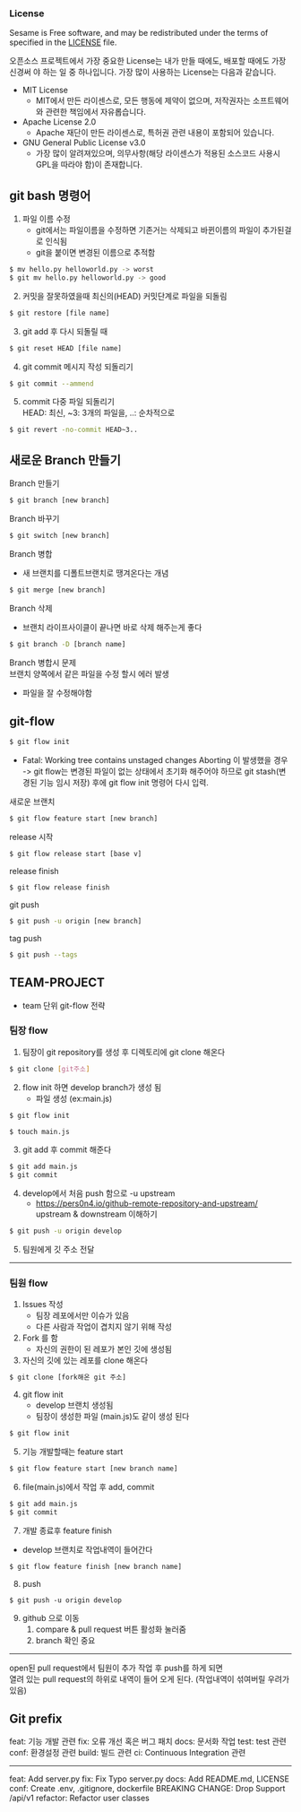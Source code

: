 ### License
Sesame is Free software, and may be redistributed under the terms of specified in the [LICENSE]() file.

오픈소스 프로젝트에서 가장 중요한 License는 내가 만들 때에도, 배포할 때에도 가장 신경써
야 하는 일 중 하나입니다.
가장 많이 사용하는 License는 다음과 같습니다.
- MIT License
   - MIT에서 만든 라이센스로, 모든 행동에 제약이 없으며, 저작권자는 소프트웨어와
관련한 책임에서 자유롭습니다.
- Apache License 2.0
  - Apache 재단이 만든 라이센스로, 특허권 관련 내용이 포함되어 있습니다.
- GNU General Public License v3.0
  - 가장 많이 알려져있으며, 의무사항(해당 라이센스가 적용된 소스코드 사용시 GPL을 따라야 함)이 존재합니다.
## git bash 명령어
1. 파일 이름 수정
    - git에서는 파일이름을 수정하면 기존거는 삭제되고 바뀐이름의 파일이 추가된걸로 인식됨
    - git을 붙이면 변경된 이름으로 추적함
```bash
$ mv hello.py helloworld.py -> worst
$ git mv hello.py helloworld.py -> good
```


2. 커밋을 잘못하였을때 최신의(HEAD) 커밋단계로 파일을 되돌림
```bash
$ git restore [file name]
```
3. git add 후 다시 되돌릴 때
```bash
$ git reset HEAD [file name]
```
4. git commit 메시지 작성 되돌리기
```bash
$ git commit --ammend
```
5. commit 다중 파일 되돌리기  
  HEAD: 최신, ~3: 3개의 파일을, ..: 순차적으로
```bash
$ git revert -no-commit HEAD~3..
```

## 새로운 Branch 만들기

Branch 만들기
```bash
$ git branch [new branch]
```
Branch 바꾸기
```bash
$ git switch [new branch]
```
Branch 병합
- 새 브랜치를 디폴트브랜치로 땡겨온다는 개념
```bash
$ git merge [new branch]
```

Branch 삭제
- 브랜치 라이프사이클이 끝나면 바로 삭제 해주는게 좋다
```bash
$ git branch -D [branch name]
```
Branch 병합시 문제<br>
브랜치 양쪽에서 같은 파일을 수정 할시 에러 발생
- 파일을 잘 수정해야함

## git-flow

```bash
$ git flow init
```
- Fatal: Working tree contains unstaged changes Aborting 이 발생했을 경우 -> git flow는 변경된 파일이 없는 상태에서 초기화 해주어야 하므로 git stash(변경된 기능 임시 저장) 후에 git flow init 명령어 다시 입력.

새로운 브랜치
```bash
$ git flow feature start [new branch]
```

release 시작
```bash
$ git flow release start [base v]
```

release finish
```bash
$ git flow release finish
```

git push
```bash
$ git push -u origin [new branch]
```

tag push
```bash
$ git push --tags
```

## TEAM-PROJECT

- team 단위 git-flow 전략
### 팀장 flow
1. 팀장이 git repository를 생성 후 디렉토리에 git clone 해온다
```bash
$ git clone [git주소]
```
2. flow init 하면 develop branch가 생성 됨  
    - 파일 생성 (ex:main.js)
```bash
$ git flow init
```

```bash
$ touch main.js
```
3. git add 후 commit 해준다
```bash
$ git add main.js
$ git commit
```
4. develop에서 처음 push 함으로 -u upstream
    - https://pers0n4.io/github-remote-repository-and-upstream/  
upstream & downstream 이해하기

```bash
$ git push -u origin develop
```

5. 팀원에게 깃 주소 전달

---

### 팀원 flow
1. Issues 작성
    - 팀장 레포에서만 이슈가 있음
    - 다른 사람과 작업이 겹치지 않기 위해 작성
2. Fork 를 함
    - 자신의 권한이 된 레포가 본인 깃에 생성됨
3. 자신의 깃에 있는 레포를 clone 해온다
```bash
$ git clone [fork해온 git 주소]
```
4. git flow init
    - develop 브랜치 생성됨
    - 팀장이 생성한 파일 (main.js)도 같이 생성 된다
```bash
$ git flow init
```
5. 기능 개발할때는 feature start
```bash
$ git flow feature start [new branch name]
```
6. file(main.js)에서 작업 후 add, commit
```bash
$ git add main.js
$ git commit
```
7. 개발 종료후 feature finish
  - develop 브랜치로 작업내역이 들어간다
```bash
$ git flow feature finish [new branch name]
```
8. push
```
$ git push -u origin develop
```
9. github 으로 이동
    1. compare & pull request 버튼 활성화 눌러줌  
    1. branch 확인 중요

---
open된 pull request에서 팀원이 추가 작업 후 push를 하게 되면  
열려 있는 pull request의 하위로 내역이 들어 오게 된다.
(작업내역이 섞여버릴 우려가 있음)

## Git prefix

feat: 기능 개발 관련
fix: 오류 개선 혹은 버그 패치
docs: 문서화 작업
test: test 관련
conf: 환경설정 관련
build: 빌드 관련
ci: Continuous Integration 관련

----

feat: Add server.py
fix: Fix Typo server.py
docs: Add README.md, LICENSE
conf: Create .env, .gitignore, dockerfile
BREAKING CHANGE: Drop Support /api/v1
refactor: Refactor user classes
